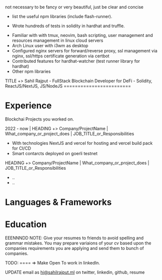 not necessary to be fancy or very beautiful, just be clear and concise


<!-- nodejs/reactjs -->
- list the useful npm libraries (include flash-runner).

<!-- Solidity -->
- Wrote hundreds of tests in solidity in hardhat and truffle.

<!-- Micellaneous -->
- Familiar with with tmux, neovim, bash scripting, user management and resources management in linux cloud servers
- Arch Linux user with i3wm as desktop
- Configured nginx servers for forward/reverse proxy, ssl management via nginx, ssl/https certificate generation via certbot
- Contributed features for hardhat-watcher (test runner library for hardhat) 
- Other npm libraries


TITLE +> Sahil Rajput - FullStack Blockchain Developer for DeFi - Solidity, ReactJS/NextJS, JS/NodeJS
		========================

Experience
==========
Blockchai Projects you worked on.

2022 - now | HEADING +> Company/ProjectName | What_company_or_project_does | JOB_TITLE_or_Responsibilities
- With technologies NextJS and vercel for hosting and vercel build pack for CI/CD
- Smart contarcts deployed on goerli testnet

<!-- my previous work experiences of nubit, blulabs, if i want -->
HEADING +> Company/ProjectName | What_company_or_project_does | JOB_TITLE_or_Responsibilities
- ..
- ..



Languages & Frameworks
======================

Education
========= 

EEENNNDD NOTE:
Give your resumes to friends to avoid spelling and grammar mistakes.
You may prepare variaions of your cv based upon the companies requirements you are applying and send them to bunch of companies.

TODO:
==== => Make Open To work in linkedIn.
<!-- CREATE A NEW RESUME WITH GOOGLE DOC SIMPLY AND EXPORT TO PDF FROM THERE. -->
<!-- ====================================================================== -->

UPDATE email as hi@sahilrajput.ml on twitter, linkedin, github, resume
